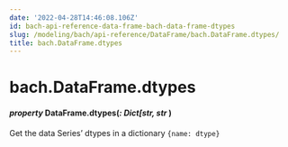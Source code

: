 ```yaml
---
date: '2022-04-28T14:46:08.106Z'
id: bach-api-reference-data-frame-bach-data-frame-dtypes
slug: /modeling/bach/api-reference/DataFrame/bach.DataFrame.dtypes/
title: bach.DataFrame.dtypes
---
```


# bach.DataFrame.dtypes


#### _property_ DataFrame.dtypes(_: Dict[str, str_ )
Get the data Series’ dtypes in a dictionary `{name: dtype}`

<!-- !! processed by numpydoc !! -->
